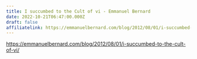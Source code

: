 ```yaml
---
title: I succumbed to the Cult of vi - Emmanuel Bernard
date: 2022-10-21T06:47:00.000Z
draft: false
affiliatelink: https://emmanuelbernard.com/blog/2012/08/01/i-succumbed-to-the-cult-of-vi/
---
```

https://emmanuelbernard.com/blog/2012/08/01/i-succumbed-to-the-cult-of-vi/
